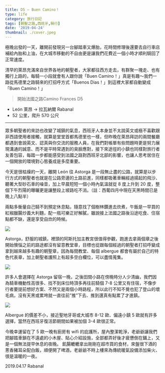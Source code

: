 ```yaml
---
title: D5 — Buen Camino！
type: life
category: 旅行日記
tags: [朝聖之路,西班牙,騎行]
date: '2019-04-24'
thumbnail: ./cover.jpeg
---
```


極晚出發的一天，離開前發現另一台腳踏車又爆胎，花時間修理後還要去自行車店補給內胎和上油，在大城市移動的不自由更是讓我們花費近一個小時才順利騎回了正常速度。

清早的萊昂充滿來自世界各地的朝聖者，大家都往西方走去，有群聚一塊走、也有獨行上路的，每騎一小段就會有人跟你說「Buen Camino！」真是有趣～我們一路從馬德里之路騎來的打招呼方式「Buenos Dias！」到這裡大家都自動變成「Buen Camino！」


> 開始法國之路Camino Frances D5
- León 萊昂 → 拉瓦納爾 Rabanal
- 52 公里，爬升 570 公尺

---

眾多朝聖者的來訪也改變了城鎮的氣息，西班牙人本身並不太說英文或極不喜歡跟非西語使用者接觸，就算是堂堂首都馬德里也一樣，但昨晚在萊昂拜訪的兩間餐廳都遇到會說英文、認真與你交流的服務人員，在我們對帳單有些問題時更是努力展現溝通的誠意、而不是平時常遇到的臭臉應對，接下來途徑的小鎮也同樣對旅行者友善包容，每踏一步都能感受到法國之路對西班牙北部的影響，也讓人思考居住在一個開放的環境對心態養成是多麼重要。

今天是很枯燥的一天，離開 León 往 Astorga 是一段無止盡的公路，就算是以步行方式的朝聖者也就是在公路旁邊的土路前進，同樣都吸著車輛經過揚起的飛沙、聽著大型砂石車的噪音，加上早晨短短一個小時內氣溫就從 8 度上升到 20 度，整個下午烈陽的曝曬更是讓整段上坡路吃不消。（註：西葡四月中現在天黑時間已是晚上八點半）

兩點多衡量自己騎不到預定休息點，隨意找了個樹林鑽進去炊煮，午飯是一早買的紅椒臘腸炒義大利麵，配一瓶可樂正好解膩，雖說接上法國之路後沿途吃食、住宿點都不缺，還是享受自炊的時候。

![](https://i.imgur.com/5qp6V6L.jpg)


Astorga，舒服的城鎮，裡頭的阿斯托加主教宮很值得參觀，跑進去拿兩個章之後開始懊惱之前的路途都沒有留意教堂章，目標也從跟每個經過的朝聖者打招呼變成拿到越來越多有趣的朝聖章，因為每間教堂、每個 albergue 都會有屬於自己的特色代表章，加上朝聖者護照上有超多空白欄位，可以盡情蒐集。

![](https://i.imgur.com/hLnp9Hx.jpg)

許多人會選擇在 Astorga 留宿一晚，之後田間小路在傍晚時分人少清幽，我們因為騎車機動性高很多、找不到床位時頂多再往前騎個 7-8 公里又有住宿，不像步行者要提前想好方案、不然又是兩個小時路程，所以此行不知不覺也犯了登山的壞毛病，沒有天黑或累垮就一直往前”推”下去、推到還真有點累了才進鎮。

![](https://i.imgur.com/DPDDulG.jpg)

Albergue 的價差不小，接近聖地牙哥或大城市 8-12 歐、偏遠小鎮 5 歐就有許多選擇，當然在西班牙復活節期間如果被加個 3-4 歐很正常。

今晚幸運留在了 5 歐一晚有廚房有 wifi 的庇護所，屋內整潔乾淨，老爺爺讓我們把腳踏車鎖在不遠處的小木屋、貼心介紹設施，全部都弄好後才疲憊倒在鋪上，又是一個無法提早休息的夜晚。
飢腸轆轆拿出剛剛在超市買的食材，來盤很下酒的蔥香豬耳朵配白飯，順便開了啤酒，老爺爺不時上樓來為傳統暖氣設備添加柴火、很是溫暖的一夜。

2019.04.17 Rabanal